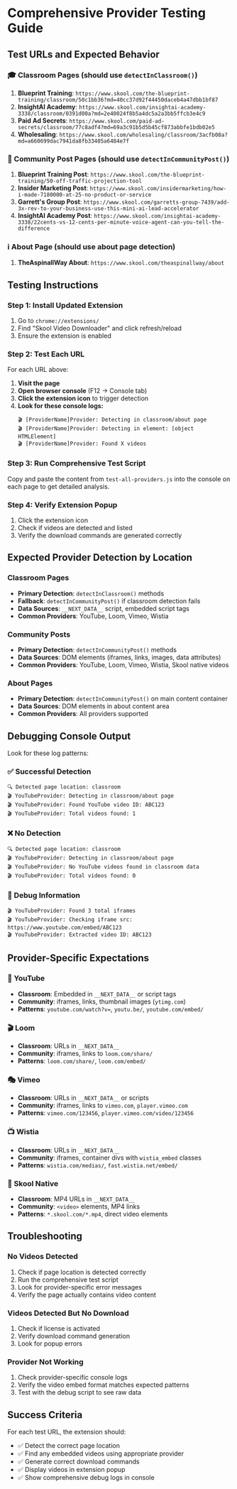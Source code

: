 # Comprehensive Provider Testing Guide

## Test URLs and Expected Behavior

### 🎓 Classroom Pages (should use `detectInClassroom()`)
1. **Blueprint Training**: `https://www.skool.com/the-blueprint-training/classroom/50c1bb36?md=40cc37d92f44450daceb4a47dbb1bf87`
2. **InsightAI Academy**: `https://www.skool.com/insightai-academy-3338/classroom/0391d00a?md=2e40024f8b5a4dc5a2a3bb5ffcb3e4c9`
3. **Paid Ad Secrets**: `https://www.skool.com/paid-ad-secrets/classroom/77c8adf4?md=69a3c91b5d5b45cf873abbfe1bdb02e5`
4. **Wholesaling**: `https://www.skool.com/wholesaling/classroom/3acfb08a?md=a660699dac7941da8fb33405a6484e7f`

### 📝 Community Post Pages (should use `detectInCommunityPost()`)
1. **Blueprint Training Post**: `https://www.skool.com/the-blueprint-training/50-off-traffic-projection-tool`
2. **Insider Marketing Post**: `https://www.skool.com/insidermarketing/how-i-made-7180000-at-25-no-product-or-service`
3. **Garrett's Group Post**: `https://www.skool.com/garretts-group-7439/add-3x-rev-to-your-business-use-this-mini-ai-lead-accelerator`
4. **InsightAI Academy Post**: `https://www.skool.com/insightai-academy-3338/22cents-vs-12-cents-per-minute-voice-agent-can-you-tell-the-difference`

### ℹ️ About Page (should use about page detection)
1. **TheAspinallWay About**: `https://www.skool.com/theaspinallway/about`

## Testing Instructions

### Step 1: Install Updated Extension
1. Go to `chrome://extensions/`
2. Find "Skool Video Downloader" and click refresh/reload
3. Ensure the extension is enabled

### Step 2: Test Each URL
For each URL above:

1. **Visit the page**
2. **Open browser console** (F12 → Console tab)
3. **Click the extension icon** to trigger detection
4. **Look for these console logs:**
   ```
   🎬 [ProviderName]Provider: Detecting in classroom/about page
   🎬 [ProviderName]Provider: Detecting in element: [object HTMLElement]
   🎬 [ProviderName]Provider: Found X videos
   ```

### Step 3: Run Comprehensive Test Script
Copy and paste the content from `test-all-providers.js` into the console on each page to get detailed analysis.

### Step 4: Verify Extension Popup
1. Click the extension icon
2. Check if videos are detected and listed
3. Verify the download commands are generated correctly

## Expected Provider Detection by Location

### Classroom Pages
- **Primary Detection**: `detectInClassroom()` methods
- **Fallback**: `detectInCommunityPost()` if classroom detection fails
- **Data Sources**: `__NEXT_DATA__` script, embedded script tags
- **Common Providers**: YouTube, Loom, Vimeo, Wistia

### Community Posts  
- **Primary Detection**: `detectInCommunityPost()` methods
- **Data Sources**: DOM elements (iframes, links, images, data attributes)
- **Common Providers**: YouTube, Loom, Vimeo, Wistia, Skool native videos

### About Pages
- **Primary Detection**: `detectInCommunityPost()` on main content container
- **Data Sources**: DOM elements in about content area
- **Common Providers**: All providers supported

## Debugging Console Output

Look for these log patterns:

### ✅ Successful Detection
```
🔍 Detected page location: classroom
🎬 YouTubeProvider: Detecting in classroom/about page
🎬 YouTubeProvider: Found YouTube video ID: ABC123
🎬 YouTubeProvider: Total videos found: 1
```

### ❌ No Detection
```
🔍 Detected page location: classroom  
🎬 YouTubeProvider: Detecting in classroom/about page
🎬 YouTubeProvider: No YouTube videos found in classroom data
🎬 YouTubeProvider: Total videos found: 0
```

### 🔧 Debug Information
```
🎬 YouTubeProvider: Found 3 total iframes
🎬 YouTubeProvider: Checking iframe src: https://www.youtube.com/embed/ABC123
🎬 YouTubeProvider: Extracted video ID: ABC123
```

## Provider-Specific Expectations

### 🎥 YouTube
- **Classroom**: Embedded in `__NEXT_DATA__` or script tags
- **Community**: iframes, links, thumbnail images (`ytimg.com`)
- **Patterns**: `youtube.com/watch?v=`, `youtu.be/`, `youtube.com/embed/`

### 🎬 Loom  
- **Classroom**: URLs in `__NEXT_DATA__`
- **Community**: iframes, links to `loom.com/share/`
- **Patterns**: `loom.com/share/`, `loom.com/embed/`

### 🎭 Vimeo
- **Classroom**: URLs in `__NEXT_DATA__` or scripts
- **Community**: iframes, links to `vimeo.com`, `player.vimeo.com`
- **Patterns**: `vimeo.com/123456`, `player.vimeo.com/video/123456`

### 📺 Wistia
- **Classroom**: URLs in `__NEXT_DATA__`
- **Community**: iframes, container divs with `wistia_embed` classes
- **Patterns**: `wistia.com/medias/`, `fast.wistia.net/embed/`

### 🏫 Skool Native
- **Classroom**: MP4 URLs in `__NEXT_DATA__`
- **Community**: `<video>` elements, MP4 links
- **Patterns**: `*.skool.com/*.mp4`, direct video elements

## Troubleshooting

### No Videos Detected
1. Check if page location is detected correctly
2. Run the comprehensive test script
3. Look for provider-specific error messages
4. Verify the page actually contains video content

### Videos Detected But No Download
1. Check if license is activated
2. Verify download command generation
3. Look for popup errors

### Provider Not Working
1. Check provider-specific console logs
2. Verify the video embed format matches expected patterns
3. Test with the debug script to see raw data

## Success Criteria

For each test URL, the extension should:
- ✅ Detect the correct page location
- ✅ Find any embedded videos using appropriate provider
- ✅ Generate correct download commands
- ✅ Display videos in extension popup
- ✅ Show comprehensive debug logs in console